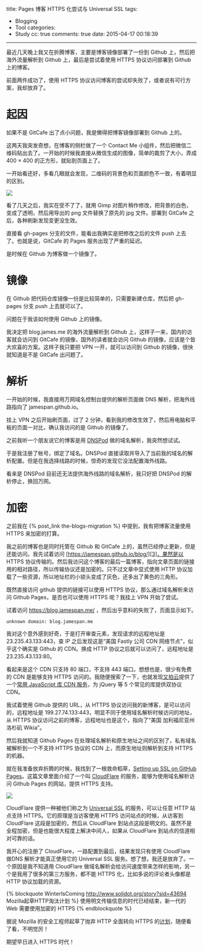 title: Pages 博客 HTTPS 化尝试与 Universal SSL
tags:
  - Blogging
  - Tool
categories:
  - Study
cc: true
comments: true
date: 2015-04-17 00:18:39
---

最近几天晚上我又在折腾博客，主要是博客镜像部署了一份到 Github 上，然后把海外流量解析到 Github 上，最后是尝试着使用 HTTPS 协议访问部署到 Github 上的博客。

前面两件成功了，使用 HTTPS 协议访问博客的尝试却失败了，或者说有可行方案，我却放弃了。

# 起因 #

如果不是 GitCafe 出了点小问题，我是懒得把博客镜像部署到 Github 上的。

<!-- more -->

这两天我突发奇想，在博客的侧栏做了一个 Contact Me 小组件，然后把微信二维码贴出去了。一开始的时候我直接从微信生成的图像，简单的裁剪了大小，弄成 400 × 400 的正方形，就贴到页面上了。

一开始看还好，多看几眼就会发现，二维码的背景色和页面颜色不一致，有着明显的区别。

![](http://ww1.sinaimg.cn/large/e724cbefgw1er7t6il79mj207x086q3q.jpg)

看了几天之后，我实在受不了了，就用 Gimp 对图片稍作修改，把背景的白色，变成了透明，然后用导出的 png 文件替换了原先的 jpg 文件。部署到 GitCafe 之后，各种刷新发现变更没生效。

直接看 gh-pages 分支的文件，能看出我确实是把修改之后的文件 push 上去了。也就是说，GitCafe 的 Pages 服务出现了严重的延迟。

是时候在 Github 为博客做一个镜像了。

# 镜像 #

在 Github 把代码仓库镜像一份是比较简单的，只需要新建仓库，然后把 gh-pages 分支 push 上去就可以了。

问题在于我该如何使用 Github 上的镜像。

我决定把 blog.james.me 的海外流量解析到 Github 上，这样子一来，国内的访客就会访问到 GitCafe 的镜像，国外的读者就会访问 Github 的镜像，应该是个皆大欢喜的方案。这样子我只要把 VPN 一开，就可以访问到 Github 的镜像，很快就知道是不是 GitCafe 出问题了。

# 解析 #

一开始的时候，我直接用万网域名控制台提供的解析页面做 DNS 解析，把海外线路指向了 jamespan.github.io。

挂上 VPN 之后开始刷页面，过了 2 分钟，看到我的修改生效了，然后用电脑和平板的页面一对比，确认我访问的是 Github 的镜像了。

之前我听一个朋友说它的博客是用 [DNSPod][1] 做的域名解析，我突然想试试。

于是我注册了帐号，绑定了域名。DNSPod 直接读取并导入了当前我的域名的解析配置。但是在我选择线路的时候，惊奇的发现它没法配置海外线路。

看来是 DNSPod 目前还无法提供海外线路的域名解析，我只好把 DNSPod 的解析停止，换回万网。

# 加密 #

之前我在 {% post_link the-blogs-migration %} 中提到，我有把博客流量使用 HTTPS 来加密的打算。

我之前的博客也是同时托管在 Github 和 GitCafe 上的，虽然已经停止更新，但是还能访问。我先试着访问 [https://jamespan.github.io/blog/][3]，果然是以 HTTPS 协议传输的。然后我访问这个博客的最后一篇博客，指向文章页面的链接用的相对路径，所以传输协议还是加密的。只不过文章中显式使用 HTTP 协议加载了一些资源，所以地址栏的小锁头变成了灰色，还多出了黄色的三角形。

既然直接访问 github 提供的链接可以使用 HTTPS 协议，那么通过域名解析来访问 Github Pages，是否也可以使用 HTTPS 呢？我挂上 VPN 开始了尝试。

试着访问 https://blog.jamespan.me/ ，然后出乎意料的失败了，页面显示如下。

```
unknown domain: blog.jamespan.me
```

我对这个意外感到好奇，于是打开审查元素，发现请求的远程地址是 23.235.43.133:443，查 IP 之后发现这是“美国 Fastly 公司 CDN 网络节点”，似乎这个确实是 Github 的 CDN。换成 HTTP 协议之后就可以访问了，远程地址是 23.235.43.133:80。

看起来是这个 CDN 只支持 80 端口，不支持 443 端口。想想也是，很少有免费的 CDN 是能够支持 HTTPS 访问的。我随便搜索了一下，也就发现[又拍云][4]提供了一个[常用 JavaScript 库 CDN 服务][5]，为 jQuery 等 5 个常见的库提供双协议 CDN。

我试着使用 Github 提供的 URL，从 HTTPS 协议访问我的新博客，是可以访问的，远程地址是 199.27.74.133:443，明显不同于使用域名解析时候访问的地址，从 HTTPS 协议访问之前的博客，远程地址也是这个，指向了“美国 加利福尼亚州洛杉矶 Wikia”。

然后我就知道 Github Pages 在处理域名解析和原生地址之间的区别了，私有域名被解析到一个不支持 HTTPS 协议的 CDN 上，而原生地址则解析到支持 HTTPS 的机器。

就在我准备放弃折腾的时候，我找到了一根救命稻草，[Setting up SSL on GitHub Pages][6]。这篇文章里面介绍了一个叫 [CloudFlare][7] 的服务，能够为使用域名解析访问 Github Pages 的网站，提供 HTTPS 支持。

![](https://www.cloudflare.com/images/ssl/url-bar.png)

CloudFlare 提供一种被他们称之为 [Universal SSL][8] 的服务，可以让任意 HTTP 站点支持 HTTPS。它的原理是当访客使用 HTTPS 访问站点的时候，从访客到 CloudFlare 这段是加密的，然后从 CloudFlare 到站点这段是明文的。虽然不是全程加密，但是也能很大程度上解决中间人，如果从 CloudFlare 到站点的信道相对可靠的话。

我开心的注册了 CloudFlare，一路配置到最后，结果发现只有使用 CloudFlare 做DNS 解析才能真正使用它的 Universal SSL 服务。想了想，我还是放弃了。一个原因是我不知道用 CloudFlare 做域名解析会给访问速度带来怎样的影响，另一个是我用了很多的第三方服务，都不能 HTTPS 化，比如多说的评论者头像都是 HTTP 协议加载的资源。

{% blockquote WinterIsComing http://www.solidot.org/story?sid=43694 Mozilla起草HTTP淘汰计划 %}
使用明文传输信息的时代已经结束，新一代的 Web 需要使用加密的 HTTPS
{% endblockquote %}

据说 Mozilla 的安全工程师起草了抛弃 HTTP 全面转向 HTTPS 的[计划][9]，随便看了看，不明觉厉！

期望早日进入 HTTPS 时代！


[1]: https://www.dnspod.cn
[3]: https://jamespan.github.io/blog/
[4]: https://www.upyun.com/
[5]: http://jscdn.upai.com/
[6]: https://blog.keanulee.com/2014/10/11/setting-up-ssl-on-github-pages.html
[7]: https://www.cloudflare.com
[8]: https://blog.cloudflare.com/introducing-universal-ssl/
[9]: https://docs.google.com/document/d/1IGYl_rxnqEvzmdAP9AJQYY2i2Uy_sW-cg9QI9ICe-ww/edit
